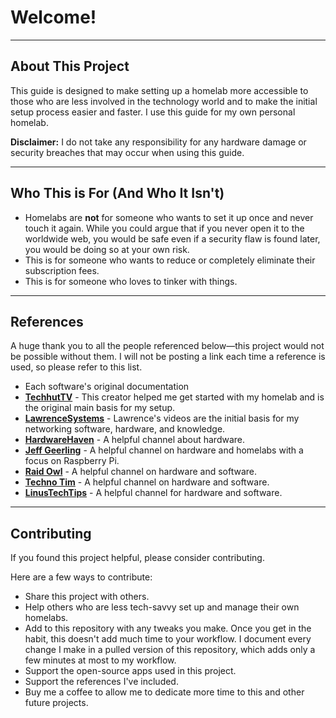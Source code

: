 # Welcome!

---

## About This Project

This guide is designed to make setting up a homelab more accessible to those who are less involved in the technology world and to make the initial setup process easier and faster. I use this guide for my own personal homelab.

**Disclaimer:** I do not take any responsibility for any hardware damage or security breaches that may occur when using this guide.

---

## Who This is For (And Who It Isn't)

* Homelabs are **not** for someone who wants to set it up once and never touch it again. While you could argue that if you never open it to the worldwide web, you would be safe even if a security flaw is found later, you would be doing so at your own risk.
* This is for someone who wants to reduce or completely eliminate their subscription fees.
* This is for someone who loves to tinker with things.

---

## References

A huge thank you to all the people referenced below—this project would not be possible without them. I will not be posting a link each time a reference is used, so please refer to this list.

* Each software's original documentation
* **[TechhutTV](https://techhut.tv/)** - This creator helped me get started with my homelab and is the original main basis for my setup.
* **[LawrenceSystems](https://lawrencesystems.com/)** - Lawrence's videos are the initial basis for my networking software, hardware, and knowledge.
* **[HardwareHaven](https://www.hardwarehaven.media/)** - A helpful channel about hardware.
* **[Jeff Geerling](https://www.jeffgeerling.com/)** - A helpful channel on hardware and homelabs with a focus on Raspberry Pi.
* **[Raid Owl](https://raidowl.com/)** - A helpful channel on hardware and software.
* **[Techno Tim](https://technotim.live/)** - A helpful channel on hardware and software.
* **[LinusTechTips](https://linusmediagroup.com/)** - A helpful channel for hardware and software.

---

## Contributing

If you found this project helpful, please consider contributing.

Here are a few ways to contribute:

* Share this project with others.
* Help others who are less tech-savvy set up and manage their own homelabs.
* Add to this repository with any tweaks you make. Once you get in the habit, this doesn't add much time to your workflow. I document every change I make in a pulled version of this repository, which adds only a few minutes at most to my workflow.
* Support the open-source apps used in this project.
* Support the references I've included.
* Buy me a coffee to allow me to dedicate more time to this and other future projects.
